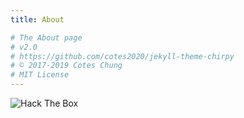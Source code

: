 ```yaml
---
title: About

# The About page
# v2.0
# https://github.com/cotes2020/jekyll-theme-chirpy
# © 2017-2019 Cotes Chung
# MIT License
---
```


<img src="http://www.hackthebox.eu/badge/image/46826" alt="Hack The Box" />
